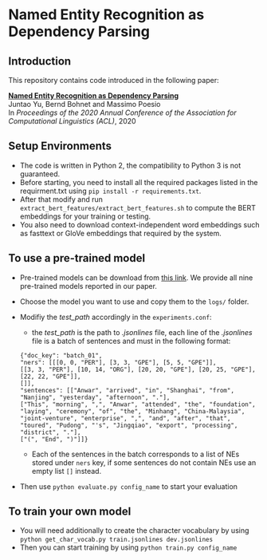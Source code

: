 # Named Entity Recognition as Dependency Parsing

## Introduction
This repository contains code introduced in the following paper:
 
**[Named Entity Recognition as Dependency Parsing](https://arxiv.org/abs/2005.07150)**  
Juntao Yu, Bernd Bohnet and Massimo Poesio  
In *Proceedings of the 2020 Annual Conference of the Association for Computational Linguistics (ACL)*, 2020

## Setup Environments
* The code is written in Python 2, the compatibility to Python 3 is not guaranteed.  
* Before starting, you need to install all the required packages listed in the requirment.txt using `pip install -r requirements.txt`.
* After that modify and run `extract_bert_features/extract_bert_features.sh` to compute the BERT embeddings for your training or testing.
* You also need to download context-independent word embeddings such as fasttext or GloVe embeddings that required by the system.

## To use a pre-trained model
* Pre-trained models can be download from [this link](https://www.dropbox.com/s/vx30kijnvio1f4k/acl2020%20best%20models.zip?dl=0). We provide all nine pre-trained models reported in our paper.
* Choose the model you want to use and copy them to the `logs/` folder.
* Modifiy the *test_path* accordingly in the `experiments.conf`:
   * the *test_path* is the path to *.jsonlines* file, each line of the *.jsonlines* file is a batch of sentences and must in the following format:
   
   ```
  {"doc_key": "batch_01", 
  "ners": [[[0, 0, "PER"], [3, 3, "GPE"], [5, 5, "GPE"]], 
  [[3, 3, "PER"], [10, 14, "ORG"], [20, 20, "GPE"], [20, 25, "GPE"], [22, 22, "GPE"]], 
  []], 
  "sentences": [["Anwar", "arrived", "in", "Shanghai", "from", "Nanjing", "yesterday", "afternoon", "."], 
  ["This", "morning", ",", "Anwar", "attended", "the", "foundation", "laying", "ceremony", "of", "the", "Minhang", "China-Malaysia", "joint-venture", "enterprise", ",", "and", "after", "that", "toured", "Pudong", "'s", "Jingqiao", "export", "processing", "district", "."], 
  ["(", "End", ")"]]}
  ```
  
  * Each of the sentences in the batch corresponds to a list of NEs stored under `ners` key, if some sentences do not contain NEs use an empty list `[]` instead.
* Then use `python evaluate.py config_name` to start your evaluation

## To train your own model
* You will need additionally to create the character vocabulary by using `python get_char_vocab.py train.jsonlines dev.jsonlines`
* Then you can start training by using `python train.py config_name`
